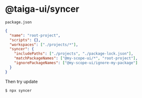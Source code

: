 # @taiga-ui/syncer

`package.json`

```json
{
  "name": "root-project",
  "scripts": {},
  "workspaces": ["./projects/*"],
  "syncer": {
    "includePaths": ["./projects", "./package-lock.json"],
    "matchPackageNames": ["@my-scope-ui/*", "root-project"],
    "ignorePackageNames": ["@my-scope-ui/ignore-my-package"]
  }
}
```

Then try update

```bash
$ npx syncer
```

